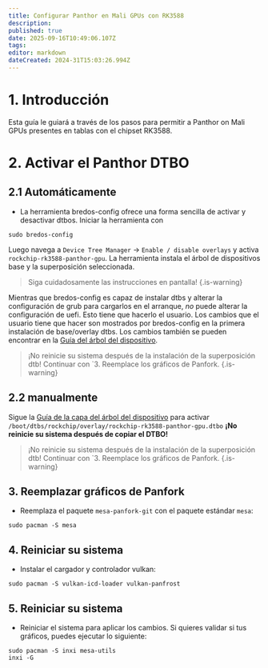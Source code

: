 ```yaml
---
title: Configurar Panthor en Mali GPUs con RK3588
description:
published: true
date: 2025-09-16T10:49:06.107Z
tags:
editor: markdown
dateCreated: 2024-31T15:03:26.994Z
---
```


# 1. Introducción

Esta guía le guiará a través de los pasos para permitir a Panthor on Mali GPUs presentes en tablas con el chipset RK3588.

# 2. Activar el Panthor DTBO

## 2.1 Automáticamente

- La herramienta bredos-config ofrece una forma sencilla de activar y desactivar dtbos. Iniciar la herramienta con

```
sudo bredos-config
```

Luego navega a `Device Tree Manager` -> `Enable / disable overlays` y activa `rockchip-rk3588-panthor-gpu`. La herramienta instala el árbol de dispositivos base y la superposición seleccionada.

> Siga cuidadosamente las instrucciones en pantalla!
> {.is-warning}

Mientras que bredos-config es capaz de instalar dtbs y alterar la configuración de grub para cargarlos en el arranque, _no_ puede alterar la configuración de uefi. Esto tiene que hacerlo el usuario. Los cambios que el usuario tiene que hacer son mostrados por bredos-config en la primera instalación de base/overlay dtbs. Los cambios también se pueden encontrar en la [Guía del árbol del dispositivo](/how-to/how-to-enable-dtbos).

> ¡No reinicie su sistema después de la instalación de la superposición dtb!
> Continuar con \`3. Reemplace los gráficos de Panfork.
> {.is-warning}

## 2.2 manualmente

Sigue la [Guía de la capa del árbol del dispositivo](/how-to/how-to-enable-dtbos) para activar
`/boot/dtbs/rockchip/overlay/rockchip-rk3588-panthor-gpu.dtbo`
**¡No reinicie su sistema después de copiar el DTBO!**

> ¡No reinicie su sistema después de la instalación de la superposición dtb!
> Continuar con \`3. Reemplace los gráficos de Panfork.
> {.is-warning}

## 3. Reemplazar gráficos de Panfork

- Reemplaza el paquete `mesa-panfork-git` con el paquete estándar `mesa`:

```
sudo pacman -S mesa
```

## 4. Reiniciar su sistema

- Instalar el cargador y controlador vulkan:

```
sudo pacman -S vulkan-icd-loader vulkan-panfrost
```

## 5. Reiniciar su sistema

- Reiniciar el sistema para aplicar los cambios. Si quieres validar si tus gráficos, puedes ejecutar lo siguiente:

```
sudo pacman -S inxi mesa-utils
inxi -G
```
